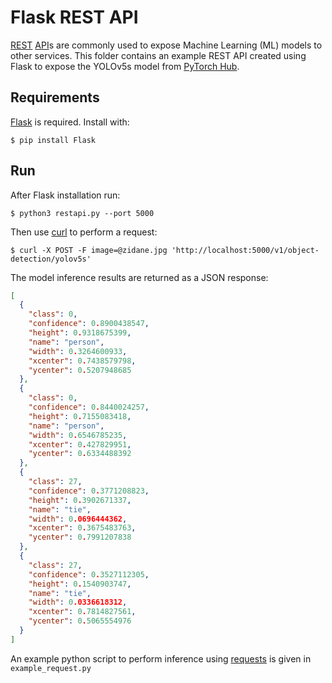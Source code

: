 # Flask REST API

[REST](https://en.wikipedia.org/wiki/Representational_state_transfer) [API](https://en.wikipedia.org/wiki/API)s are
commonly used to expose Machine Learning (ML)  models to other services. This folder contains an example REST API
created using Flask to expose the YOLOv5s model from [PyTorch Hub](https://pytorch.org/hub/ultralytics_yolov5/).

## Requirements

[Flask](https://palletsprojects.com/p/flask/) is required. Install with:

```shell
$ pip install Flask
```

## Run

After Flask installation run:

```shell
$ python3 restapi.py --port 5000
```

Then use [curl](https://curl.se/) to perform a request:

```shell
$ curl -X POST -F image=@zidane.jpg 'http://localhost:5000/v1/object-detection/yolov5s'
```

The model inference results are returned as a JSON response:

```json
[
  {
    "class": 0,
    "confidence": 0.8900438547,
    "height": 0.9318675399,
    "name": "person",
    "width": 0.3264600933,
    "xcenter": 0.7438579798,
    "ycenter": 0.5207948685
  },
  {
    "class": 0,
    "confidence": 0.8440024257,
    "height": 0.7155083418,
    "name": "person",
    "width": 0.6546785235,
    "xcenter": 0.427829951,
    "ycenter": 0.6334488392
  },
  {
    "class": 27,
    "confidence": 0.3771208823,
    "height": 0.3902671337,
    "name": "tie",
    "width": 0.0696444362,
    "xcenter": 0.3675483763,
    "ycenter": 0.7991207838
  },
  {
    "class": 27,
    "confidence": 0.3527112305,
    "height": 0.1540903747,
    "name": "tie",
    "width": 0.0336618312,
    "xcenter": 0.7814827561,
    "ycenter": 0.5065554976
  }
]
```

An example python script to perform inference using [requests](https://docs.python-requests.org/en/master/) is given
in `example_request.py`

